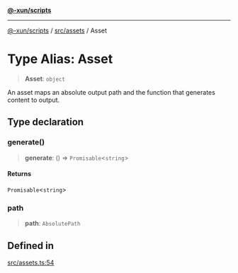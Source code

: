 [**@-xun/scripts**](../../../README.md)

***

[@-xun/scripts](../../../README.md) / [src/assets](../README.md) / Asset

# Type Alias: Asset

> **Asset**: `object`

An asset maps an absolute output path and the function that generates content
to output.

## Type declaration

### generate()

> **generate**: () => `Promisable`\<`string`\>

#### Returns

`Promisable`\<`string`\>

### path

> **path**: `AbsolutePath`

## Defined in

[src/assets.ts:54](https://github.com/Xunnamius/xscripts/blob/f7b55e778c8646134a23d934fd2791d564a72b57/src/assets.ts#L54)
